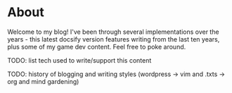 # About

Welcome to my blog! I've been through several implementations over the years -
this latest docsify version features writing from the last ten years, plus some
of my game dev content. Feel free to poke around.

TODO: list tech used to write/support this content

TODO: history of blogging and writing styles (wordpress -> vim and .txts -> org
and mind gardening)
